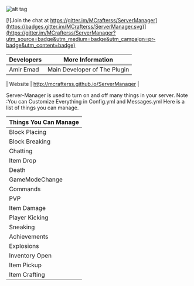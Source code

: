 ![alt tag](https://s31.postimg.org/i5ma4vdmz/pic_0.png)

[![Join the chat at https://gitter.im/MCrafterss/ServerManager](https://badges.gitter.im/MCrafterss/ServerManager.svg)](https://gitter.im/MCrafterss/ServerManager?utm_source=badge&utm_medium=badge&utm_campaign=pr-badge&utm_content=badge)

|   Developers  |         More Information            |
|---------------|-------------------------------------|
| Amir Emad |     Main Developer of The Plugin       |

| Website | http://mcrafterss.github.io/ServerManager |

Server-Manager is used to turn on and off many things in your server.
Note :You can Customize Everything in Config.yml and Messages.yml
Here is a list of things you can manage.

| Things You Can Manage |
|-----------------------|
| Block Placing |
| Block Breaking |
| Chatting |
| Item Drop |
| Death |
| GameModeChange |
| Commands |
| PVP |
| Item Damage |
| Player Kicking |
| Sneaking |
| Achievements |
| Explosions |
| Inventory Open |
| Item Pickup |
| Item Crafting |
